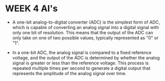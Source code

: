 # WEEK 4 AI's

- A one-bit analog-to-digital converter (ADC) is the simplest form of ADC, which is capable of converting an analog signal into a digital signal with only one bit of resolution. This means that the output of the ADC can only take on one of two possible values, typically represented as "0" or "1".

- In a one-bit ADC, the analog signal is compared to a fixed reference voltage, and the output of the ADC is determined by whether the analog signal is greater or less than the reference voltage. This process is repeated multiple times per second to generate a digital output that represents the amplitude of the analog signal over time.

